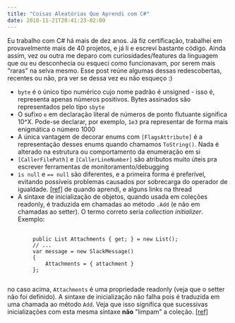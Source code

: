```yaml
---
title: "Coisas Aleatórias Que Aprendi com C#"
date: 2018-11-21T20:41:23-02:00
---
```


Eu trabalho com C# há mais de dez anos. Já fiz certificação, trabalhei em provavelmente mais de 40 projetos, e já li e escrevi bastante código. Ainda assim, vez ou outra me deparo com curiosidades/features da linguagem que ou eu desconhecia ou esqueci como funcionavam, por serem mais "raras" na selva mesmo. Esse post reúne algumas dessas redescobertas, recentes ou não, pra ver se dessa vez eu não esqueço :)

- `byte` é o único tipo numérico cujo nome padrão é unsigned - isso é, representa apenas números positivos. Bytes assinados são representados pelo tipo `sbyte`
- O sufixo `e` em declaração literal de números de ponto flutuante significa 10^X. Pode-se declarar, por exemplo, `1e3` pra representar de forma mais enigmática o número 1000
- A única vantagem de decorar enums com `[FlagsAttribute]` é a representação desses enums quando chamamos `ToString()`. Nada é alterado na estrutura ou comportamento da enumeração em si
- `[CallerFilePath]` e `[CallerLineNumber]` são atributos muito úteis pra escrever ferramentas de monitoramento/debugging
- `is null` e `== null` são diferentes, e a primeira forma é preferível, evitando possíveis problemas causados por sobrecarga do operador de igualdade. [[ref]](https://twitter.com/rla4/status/1039909190712602625) de quando aprendi, e alguns links na thread
- A sintaxe de inicialização de objetos, quando usada em coleções readonly, é traduzida em chamadas ao método `.Add` (e não em chamadas ao setter). O termo correto seria *collection initializer*. Exemplo:

<pre>
    <code class="csharp">
        public List<SlackMessageAttachment> Attachments { get; } = new List<SlackMessageAttachment>();
        // ...
        var message = new SlackMessage()
        {
            Attachments = { attachment }
        };
    </code>
</pre>

no caso acima, `Attachments` é uma propriedade readonly (veja que o setter não foi definido). A sintaxe de inicialização não falha pois é traduzida em uma chamada ao método `Add`. Veja que isso significa que sucessivas inicializações com esta mesma sintaxe **não** "limpam" a coleção. [[ref]](https://stackoverflow.com/questions/5646285/c-sharp-object-initialization-of-read-only-collection-properties)